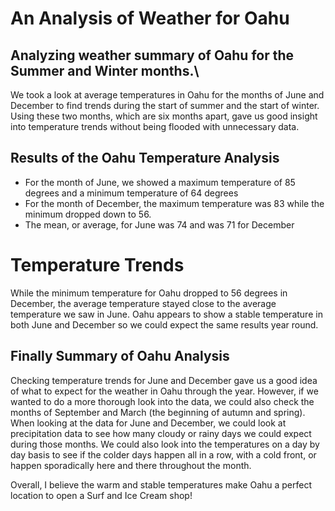 # An Analysis of Weather for Oahu
## Analyzing weather summary of Oahu for the Summer and Winter months.\
We took a look at average temperatures in Oahu for the months of June and December to find trends during the start of summer and the start of winter. Using these two months, which are six months apart, gave us good insight into temperature trends without being flooded with unnecessary data.

## Results of the Oahu Temperature Analysis
- For the month of June, we showed a maximum temperature of 85 degrees and a minimum temperature of 64 degrees
- For the month of December, the maximum temperature was 83 while the minimum dropped down to 56.
- The mean, or average, for June was 74 and was 71 for December

# Temperature Trends
While the minimum temperature for Oahu dropped to 56 degrees in December, the average temperature stayed close to the average temperature we saw in June. Oahu appears to show a stable temperature in both June and December so we could expect the same results year round.

## Finally Summary of Oahu Analysis
Checking temperature trends for June and December gave us a good idea of what to expect for the weather in Oahu through the year. However, if we wanted to do a more thorough look into the data, we could also check the months of September and March (the beginning of autumn and spring). When looking at the data for June and December, we could look at precipitation data to see how many cloudy or rainy days we could expect during those months. We could also look into the temperatures on a day by day basis to see if the colder days happen all in a row, with a cold front, or happen sporadically here and there throughout the month.

Overall, I believe the warm and stable temperatures make Oahu a perfect location to open a Surf and Ice Cream shop!
